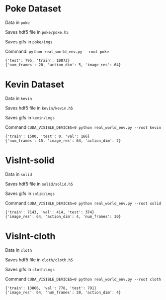 # Poke Dataset
Data in `poke`

Saves hdf5 file in `poke/poke.h5`

Saves gifs in `poke/imgs`

Command: `python real_world_env.py --root poke`

    {'test': 795, 'train': 10872}
    {'num_frames': 20, 'action_dim': 5, 'image_res': 64}


# Kevin Dataset
Data in `kevin`

Saves hdf5 file in `kevin/kevin.h5`

Saves gifs in `kevin/imgs`

Command `CUDA_VISIBLE_DEVICES=0 python real_world_env.py --root kevin`

    {'train': 1500, 'test': 0, 'val': 166}
    {'num_frames': 15, 'image_res': 64, 'action_dim': 2}

# VisInt-solid
Data in `solid`

Saves hdf5 file in `solid/solid.h5`

Saves gifs in `solid/imgs`

Command `CUDA_VISIBLE_DEVICES=0 python real_world_env.py --root solid`

    {'train': 7143, 'val': 414, 'test': 374}
    {'image_res': 64, 'action_dim': 4, 'num_frames': 30}

# VisInt-cloth
Data in `cloth`

Saves hdf5 file in `cloth/cloth.h5`

Saves gifs in `cloth/imgs`

Command `CUDA_VISIBLE_DEVICES=0 python real_world_env.py --root cloth`

    {'train': 13866, 'val': 778, 'test': 791}
    {'image_res': 64, 'num_frames': 20, 'action_dim': 4}
